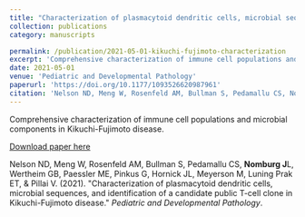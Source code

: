 ```yaml
---
title: "Characterization of plasmacytoid dendritic cells, microbial sequences, and identification of a candidate public T-cell clone in Kikuchi-Fujimoto disease"
collection: publications
category: manuscripts

permalink: /publication/2021-05-01-kikuchi-fujimoto-characterization
excerpt: 'Comprehensive characterization of immune cell populations and microbial components in Kikuchi-Fujimoto disease.'
date: 2021-05-01
venue: 'Pediatric and Developmental Pathology'
paperurl: 'https://doi.org/10.1177/1093526620987961'
citation: 'Nelson ND, Meng W, Rosenfeld AM, Bullman S, Pedamallu CS, Nomburg JL, Wertheim GB, Paessler ME, Pinkus G, Hornick JL, Meyerson M, Luning Prak ET, &amp; Pillai V. (2021). &quot;Characterization of plasmacytoid dendritic cells, microbial sequences, and identification of a candidate public T-cell clone in Kikuchi-Fujimoto disease.&quot; <i>Pediatric and Developmental Pathology</i>.'
---
```


Comprehensive characterization of immune cell populations and microbial components in Kikuchi-Fujimoto disease.


<a href='https://doi.org/10.1177/1093526620987961'>Download paper here</a>


Nelson ND, Meng W, Rosenfeld AM, Bullman S, Pedamallu CS, **Nomburg J**L, Wertheim GB, Paessler ME, Pinkus G, Hornick JL, Meyerson M, Luning Prak ET, &amp; Pillai V. (2021). &quot;Characterization of plasmacytoid dendritic cells, microbial sequences, and identification of a candidate public T-cell clone in Kikuchi-Fujimoto disease.&quot; <i>Pediatric and Developmental Pathology</i>.